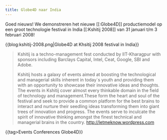 ```yaml
---
title: Globe4D naar India
---
```

Goed nieuws! We demonstreren het nieuwe [[:Globe4D]] productiemodel op een groot technologie festival in India [[:Kshitij 2008]] van 31 januari t/m 3 februari 2008!

{{blog:kshitij-2008.png|Globe4D at Khsitij 2008 festival in India}}

<blockquote>
Kshitij is a techno-management fest conducted by IIT-Kharagpur with sponsors including Barclays Capital, Intel, Ceat, Google, SBI and Adobe.

Kshitij hosts a galaxy of events aimed at boosting the technological and managerial skills inherent in today´s youth and providing them with an opportunity to showcase their innovative ideas and thoughts. The events in Kshitij cover almost every thinkable domain in the field of technology and management.These form the heart and soul of the festival and seek to provide a common platform for the best brains to interact and nurture their seedling ideas transforming them into giant trees of innovation and progress. The events serve to inculcate the spirit of innovative thinking amongst the finest technical and managerial brains in the country. http://letmeknow.wordpress.com
</blockquote>

{{tag>Events Conferences Globe4D}}
